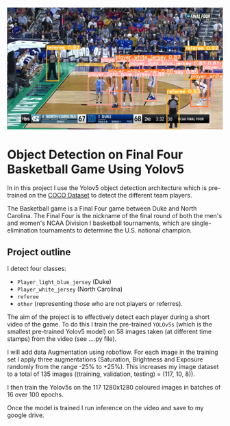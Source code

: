 
![](final_four_picture_inference.jpeg)

# Object Detection on Final Four Basketball Game Using Yolov5

In in this project I use the Yolov5 object detection architecture which is pre-trained on the [COCO Dataset](https://cocodataset.org/) to detect the different team players.

The Basketball game is a Final Four game between Duke and North Carolina. The Final Four is the nickname of the final round of both the men's and women's NCAA Division I basketball tournaments, which are single-elimination tournaments to determine the U.S. national champion.

## Project outline

I detect four classes:
* `Player_light_blue_jersey` (Duke)
* `Player_white_jersey` (North Carolina)
* `referee`
* `other` (representing those who are not players or referres).

The aim of the project is to effectively detect each player during a short video of the game. To do this I train the pre-trained `YOLOv5s` (which is the smallest pre-trained Yolov5 model) on 58 images taken (at different time stamps) from the video (see ....py file). 

I will add data Augmentation using roboflow. For each image in the training set I apply three augmentations (Saturation, Brightness and Exposure randomly from the range -25% to +25%). This increases my image dataset to a total of 135 images ((training, validation, testing) = (117, 10, 8)).

I then train the Yolov5s on the 117 1280x1280 coloured images in batches of 16 over 100 epochs.

Once the model is trained I run inference on the video and save to my google drive.
